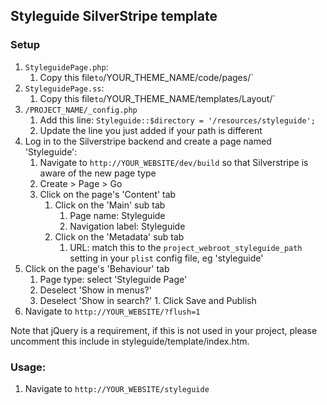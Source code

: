 ## Styleguide SilverStripe template

### Setup

1. `StyleguidePage.php`:
	1. Copy this file` to `/YOUR_THEME_NAME/code/pages/`
1. `StyleguidePage.ss`:
	1. Copy this file` to `/YOUR_THEME_NAME/templates/Layout/`
1. `/PROJECT_NAME/_config.php`
	1. Add this line: `Styleguide::$directory = '/resources/styleguide';`
	1. Update the line you just added if your path is different
1. Log in to the Silverstripe backend and create a page named 'Styleguide':
	1. Navigate to `http://YOUR_WEBSITE/dev/build` so that Silverstripe is aware of the new page type
	1. Create > Page > Go
	1. Click on the page's 'Content' tab
		1. Click on the 'Main' sub tab
			1. Page name: Styleguide
			1. Navigation label: Styleguide
		1. Click on the 'Metadata' sub tab 
			1. URL: match this to the `project_webroot_styleguide_path` setting in your `plist` config file, eg 'styleguide'
  1. Click on the page's 'Behaviour' tab
		1. Page type: select 'Styleguide Page'
		1. Deselect 'Show in menus?'
		1. Deselect 'Show in search?'
	1. Click Save and Publish
1. Navigate to `http://YOUR_WEBSITE/?flush=1`
	
Note that jQuery is a requirement, if this is not used in your project, please uncomment this include in styleguide/template/index.htm.

### Usage:

1. Navigate to `http://YOUR_WEBSITE/styleguide`
